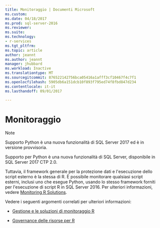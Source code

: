 ```yaml
---
title: Monitoraggio | Documenti Microsoft
ms.custom: 
ms.date: 04/18/2017
ms.prod: sql-server-2016
ms.reviewer: 
ms.suite: 
ms.technology:
- r-services
ms.tgt_pltfrm: 
ms.topic: article
author: jeannt
ms.author: jeannt
manager: jhubbard
ms.workload: Inactive
ms.translationtype: MT
ms.sourcegitcommit: 876522142756bca05416a1afff3cf10467f4c7f1
ms.openlocfilehash: 5905db6a151dcb10f893f795ed74f8fbd847d234
ms.contentlocale: it-it
ms.lasthandoff: 09/01/2017

---
```

# <a name="monitoring"></a>Monitoraggio


> [!NOTE]
> Supporto Python è una nuova funzionalità di SQL Server 2017 ed è in versione provvisoria.

Supporto per Python è una nuova funzionalità di SQL Server, disponibile in SQL Server 2017 CTP 2.0.

Tuttavia, il framework generale per la protezione dati e l'esecuzione dello script esterno è la stessa di R. È possibile monitorare qualsiasi script esterni, inclusi uno che esegue Python, usando lo stesso framework forniti per l'esecuzione di script R in SQL Server 2016. Per ulteriori informazioni, vedere [Monitoring R Solutions](../r/managing-and-monitoring-r-solutions.md).

Vedere i seguenti argomenti correlati per ulteriori informazioni:

+ [Gestione e le soluzioni di monitoraggio R](../../advanced-analytics/r/managing-and-monitoring-r-solutions.md)

+ [Governance delle risorse per R](../../advanced-analytics/r/resource-governance-for-r-services.md)

